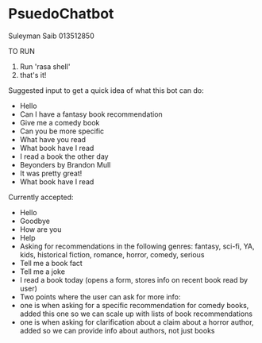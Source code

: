 # PsuedoChatbot
 
Suleyman Saib
013512850

TO RUN
1) Run 'rasa shell'
2) that's it!

Suggested input to get a quick idea of what this bot can do:
- Hello
- Can I have a fantasy book recommendation
- Give me a comedy book
- Can you be more specific
- What have you read
- What book have I read
- I read a book the other day
- Beyonders by Brandon Mull
- It was pretty great!
- What book have I read

Currently accepted:
- Hello
- Goodbye
- How are you 
- Help
- Asking for recommendations in the following genres: fantasy, sci-fi, YA, kids, historical fiction, romance, horror, comedy, serious
- Tell me a book fact
- Tell me a joke
- I read a book today (opens a form, stores info on recent book read by user)
- Two points where the user can ask for more info:
- one is when asking for a specific recommendation for comedy books, added this one so we can scale up with lists of book recommendations
- one is when asking for clarification about a claim about a horror author, added so we can provide info about authors, not just books
